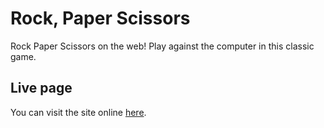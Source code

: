 # Rock, Paper Scissors
Rock Paper Scissors on the web! Play against the computer in this classic game.

## Live page
You can visit the site online [here](https://grbenjamin.github.io/rock-paper-scissors/).
